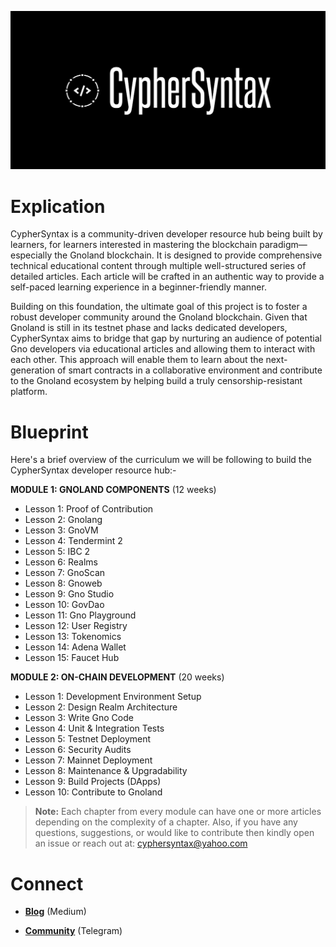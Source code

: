 ![Alt Image](https://github.com/Danish-Mahboob/CypherSyntax/blob/59c7984cfa85a5f215d67bdd50527b515f7880ed/Banner.jpg)
# Explication
CypherSyntax is a community-driven developer resource hub being built by learners, for learners interested in mastering the blockchain paradigm—especially the Gnoland blockchain. It is designed to provide comprehensive technical educational content through multiple well-structured series of detailed articles. Each article will be crafted in an authentic way to provide a self-paced learning experience in a beginner-friendly manner.

Building on this foundation, the ultimate goal of this project is to foster a robust developer community around the Gnoland blockchain. Given that Gnoland is still in its testnet phase and lacks dedicated developers, CypherSyntax aims to bridge that gap by nurturing an audience of potential Gno developers via educational articles and allowing them to interact with each other. This approach will enable them to learn about the next-generation of smart contracts in a collaborative environment and contribute to the Gnoland ecosystem by helping build a truly censorship-resistant platform.



# Blueprint
Here's a brief overview of the curriculum we will be following to build the CypherSyntax developer resource hub:-

__MODULE 1: GNOLAND COMPONENTS__    (12 weeks)
+ Lesson 1: Proof of Contribution
+ Lesson 2: Gnolang
+ Lesson 3: GnoVM
+ Lesson 4: Tendermint 2
+ Lesson 5: IBC 2
+ Lesson 6: Realms 
+ Lesson 7: GnoScan
+ Lesson 8: Gnoweb
+ Lesson 9: Gno Studio
+ Lesson 10: GovDao
+ Lesson 11: Gno Playground
+ Lesson 12: User Registry
+ Lesson 13: Tokenomics
+ Lesson 14: Adena Wallet
+ Lesson 15: Faucet Hub

__MODULE 2: ON-CHAIN DEVELOPMENT__    (20 weeks)

+ Lesson 1: Development Environment Setup
+ Lesson 2: Design Realm Architecture
+ Lesson 3: Write Gno Code
+ Lesson 4: Unit & Integration Tests
+ Lesson 5: Testnet Deployment
+ Lesson 6: Security Audits
+ Lesson 7: Mainnet Deployment
+ Lesson 8: Maintenance & Upgradability
+ Lesson 9: Build Projects (DApps)
+ Lesson 10: Contribute to Gnoland

>__Note:__ Each chapter from every module can have one or more articles depending on the complexity of a chapter. Also, if you have any questions, suggestions, or would like to contribute then kindly open an issue or reach out at: cyphersyntax@yahoo.com


# Connect
+ __[Blog](https://medium.com/@cyphersyntax)__ (Medium)

+ __[Community](https://t.me/cyphersyntax)__ (Telegram)

